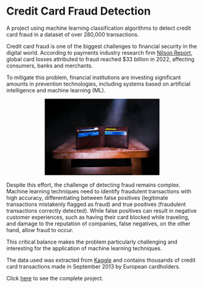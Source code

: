 # Credit Card Fraud Detection
A project using machine learning classification algorithms to detect credit card fraud in a dataset of over 280,000 transactions.


Credit card fraud is one of the biggest challenges to financial security in the digital world. According to payments industry research firm [Nilson Report](https://https://nilsonreport.com/), global card losses attributed to fraud reached $33 billion in 2022, affecting consumers, banks and merchants. 

To mitigate this problem, financial institutions are investing significant amounts in prevention technologies, including systems based on artificial intelligence and machine learning (ML).

<p align="center">
<img width=60% src="https://raw.githubusercontent.com/gabrielcapela/Credit-Card-Fraud-Detection-/main/images/credit_card.jpg">
</p>

Despite this effort, the challenge of detecting fraud remains complex. Machine learning techniques need to identify fraudulent transactions with high accuracy, differentiating between false positives (legitimate transactions mistakenly flagged as fraud) and true positives (fraudulent transactions correctly detected). While false positives can result in negative customer experiences, such as having their card blocked while traveling, and damage to the reputation of companies, false negatives, on the other hand, allow fraud to occur.

This critical balance makes the problem particularly challenging and interesting for the application of machine learning techniques.

The data used was extracted from [Kaggle](https://www.kaggle.com/mlg-ulb/creditcardfraud) and contains thousands of credit card transactions made in September 2013 by European cardholders.

Click [here](Credit_Card_Fraud_Detection_Project.ipynb) to see the complete project.
